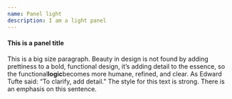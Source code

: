 ```yaml
---
name: Panel light
description: I am a light panel
---
```

<div class="ui-panel">
    <div class="panel__title">
        <h4>This is a panel title</h4>
    </div>
    <div class="panel__body">
        <p>This is a big size paragraph. Beauty in design is not found by adding prettiness to a bold, functional design, it’s adding detail to the essence, so the functional<strong>logic</strong>becomes more humane, refined, and clear. As Edward Tufte said:
            “To clarify, add detail.” The style for this text is strong. There is an emphasis on this sentence.</p>
    </div>
</div>